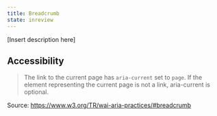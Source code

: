```yaml
---
title: Breadcrumb
state: inreview
---
```


[Insert description here]

## Accessibility

> The link to the current page has `aria-current` set to `page`. If the element representing the current page is not a link, aria-current is optional.

Source: <https://www.w3.org/TR/wai-aria-practices/#breadcrumb>

[inspirational sources for this page]: # "https://www.w3.org/TR/wai-aria-practices-1.1/#breadcrumb"
[inspirational sources for this page]: # "https://bulma.io/documentation/components/breadcrumb/"
[inspirational sources for this page]: # "https://getbootstrap.com/docs/4.3/components/breadcrumb/"
[inspirational sources for this page]: # "https://tink.uk/using-the-aria-current-attribute/"
[inspirational sources for this page]: # "https://www.uiguideline.com/components/breadcrumb"
[inspirational sources for this page]: # "https://gomakethings.com/better-more-accessible-active-link-styling/"
